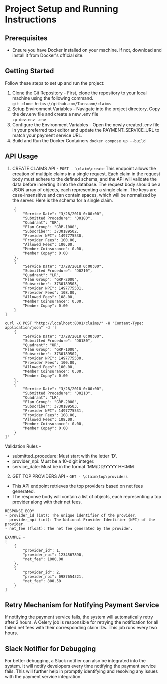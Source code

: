 # Project Setup and Running Instructions

## Prerequisites
- Ensure you have Docker installed on your machine. If not, download and install it from Docker's official site.

## Getting Started
Follow these steps to set up and run the project:

1. Clone the Git Repository - First, clone the repository to your local machine using the following command.       
```git clone https://github.com/Tarraann/claims```
2. Setup Environment Variables - Navigate into the project directory, Copy the dev.env file and create a new .env file   
```cp dev.env .env```
3. Configure the Environment Variables - Open the newly created .env file in your preferred text editor and update the PAYMENT_SERVICE_URL to match your payment service URL.
4. Build and Run the Docker Containers ```docker compose up --build```

## API Usage

1. CREATE CLAIMS API - ```POST - \claim\create```
This endpoint allows the creation of multiple claims in a single request. Each claim in the request body must adhere to the defined schema, and the API will validate the data before inserting it into the database.
The request body should be a JSON array of objects, each representing a single claim. The keys are case-insensitive and can contain spaces, which will be normalized by the server. Here is the schema for a single claim.
```[
    {
        "Service Date": "3/28/2018 0:00:00",
        "Submitted Procedure": "D0180",
        "Quadrant": "UR",
        "Plan Group": "GRP-1000",
        "Subscriber": 3730189502,
        "Provider NPI": 1497775530,
        "Provider Fees": 100.00,
        "Allowed Fees": 100.00,
        "Member Coinsurance": 0.00,
        "Member Copay": 0.00
    },
    {
        "Service Date": "3/28/2018 0:00:00",
        "Submitted Procedure": "D0210",
        "Quadrant": "LR",
        "Plan Group": "GRP-2000",
        "Subscriber": 3730189503,
        "Provider NPI": 1497775531,
        "Provider Fees": 108.00,
        "Allowed Fees": 108.00,
        "Member Coinsurance": 0.00,
        "Member Copay": 0.00
    }
]
```
```angular2html
curl -X POST "http://localhost:8001/claims/" -H "Content-Type: application/json" -d '[
    {
        "Service Date": "3/28/2018 0:00:00",
        "Submitted Procedure": "D0180",
        "Quadrant": "UR",
        "Plan Group": "GRP-1000",
        "Subscriber": 3730189502,
        "Provider NPI": 1497775530,
        "Provider Fees": 100.00,
        "Allowed Fees": 100.00,
        "Member Coinsurance": 0.00,
        "Member Copay": 0.00
    },
    {
        "Service Date": "3/28/2018 0:00:00",
        "Submitted Procedure": "D0210",
        "Quadrant": "LR",
        "Plan Group": "GRP-2000",
        "Subscriber": 3730189503,
        "Provider NPI": 1497775531,
        "Provider Fees": 108.00,
        "Allowed Fees": 108.00,
        "Member Coinsurance": 0.00,
        "Member Copay": 0.00
    }
]'

```
Validation Rules - 
- submitted_procedure: Must start with the letter 'D'.
- provider_npi: Must be a 10-digit integer.
- service_date: Must be in the format 'MM/DD/YYYY HH:MM

2. GET TOP PROVIDERS API - ```GET - \claim\top\providers```
- This API endpoint retrieves the top providers based on net fees generated.
- The response body will contain a list of objects, each representing a top provider along with their net fees.
```angular2html
RESPONSE BODY
- provider_id (int): The unique identifier of the provider.
- provider_npi (int): The National Provider Identifier (NPI) of the provider.
- net_fee (float): The net fee generated by the provider.
```
```angular2html
EXAMPLE - 
[
    {
        "provider_id": 1,
        "provider_npi": 1234567890,
        "net_fee": 1000.00
    },
    {
        "provider_id": 2,
        "provider_npi": 0987654321,
        "net_fee": 800.50
    }
]

```

## Retry Mechanism for Notifying Payment Service

If notifying the payment service fails, the system will automatically retry after 2 hours. A Celery job is responsible for retrying the notification for all failed net fees with their corresponding claim IDs. This job runs every two hours.


## Slack Notifier for Debugging
For better debugging, a Slack notifier can also be integrated into the system. It will notify developers every time notifying the payment service fails. This will further help in promptly identifying and resolving any issues with the payment service integration.



